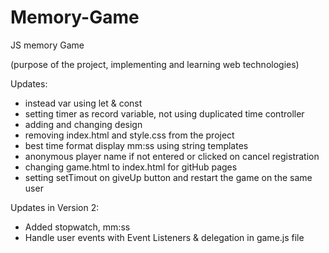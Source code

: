 # Memory-Game
JS memory Game

(purpose of the project, implementing and learning web technologies)

Updates:
- instead var using let & const
- setting timer as record variable, not using duplicated time controller
- adding and changing design
- removing index.html and style.css from the project
- best time format display mm:ss using string templates
- anonymous player name if not entered or clicked on cancel registration
- changing game.html to index.html for gitHub pages
- setting setTimout on giveUp button and restart the game on the same user

Updates in Version 2:
- Added stopwatch, mm:ss
- Handle user events with Event Listeners & delegation in game.js file
